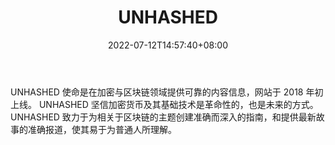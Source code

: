 ﻿---
weight: 
title: "UNHASHED"
description: "UNHASHED 使命是在加密与区块链领域提供可靠的内容信息，网站于 2018 年初上线"
date: 2022-07-12T14:57:40+08:00
lastmod: 2022-07-12T14:57:40+08:00
draft: false
authors: ["Simon"]
featuredImage: "unhashed.jpg"
link: "https://unhashed.com"
tags: ["元宇宙资讯","UNHASHED"]
categories: ["navigation"]
navigation: ["元宇宙资讯"]
lightgallery: true
toc: true
pinned: false
recommend: false
recommend1: false
---
UNHASHED 使命是在加密与区块链领域提供可靠的内容信息，网站于 2018 年初上线。
UNHASHED 坚信加密货币及其基础技术是革命性的，也是未来的方式。UNHASHED 致力于为相关于区块链的主题创建准确而深入的指南，和提供最新故事的准确报道，使其易于为普通人所理解。

